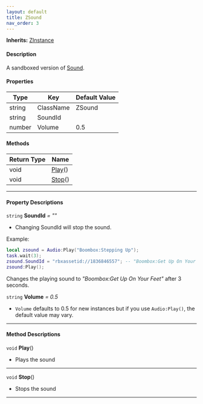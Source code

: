 ```yaml
---
layout: default
title: ZSound
nav_order: 3
---
```


**Inherits:** [ZInstance](ZInstance)
#### Description
A sandboxed version of [Sound](https://create.roblox.com/docs/reference/engine/classes/Sound).

#### Properties

| Type | Key | Default Value |  
| --- | --- | --- |  
| string | ClassName | ZSound |  
| string | SoundId |  |
| number | Volume | 0.5 |

#### Methods

| Return Type | Name |
| --- | --- |
| void | [Play](#play)() |
| void | [Stop](#stop)() |

---
#### Property Descriptions

`string` **SoundId** *= ""*
- Changing SoundId will stop the sound.

Example:

```lua
local zsound = Audio:Play("Boombox:Stepping Up");
task.wait(3);
zsound.SoundId = "rbxassetid://1836846557"; -- "Boombox:Get Up On Your Feet"
zsound:Play();
```

Changes the playing sound to *"Boombox:Get Up On Your Feet"* after 3 seconds.

`string` **Volume** *= 0.5*
- `Volume` defaults to 0.5 for new instances but if you use `Audio:Play()`, the default value may vary.

---
#### Method Descriptions
<a name="play"></a>
`void` **Play**()
- Plays the sound

---
<a name="stop"></a>
`void` **Stop**()
- Stops the sound

---

